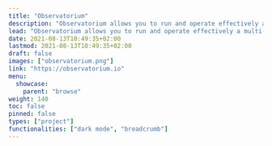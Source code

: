 ```yaml
---
title: "Observatorium"
description: "Observatorium allows you to run and operate effectively a multi-tenant, easy to operate, scalable open source observability system on Kubernetes. "
lead: "Observatorium allows you to run and operate effectively a multi-tenant, easy to operate, scalable open source observability system on Kubernetes. "
date: 2021-08-13T10:49:35+02:00
lastmod: 2021-08-13T10:49:35+02:00
draft: false
images: ["observatorium.png"]
link: "https://observatorium.io"
menu:
  showcase:
    parent: "browse"
weight: 140
toc: false
pinned: false
types: ["project"]
functionalities: ["dark mode", "breadcrumb"]
---
```

